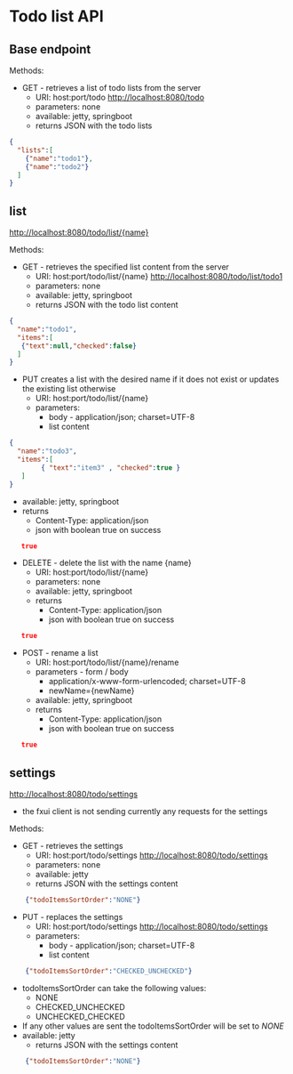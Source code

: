 # Todo list API

## Base endpoint

Methods:

* GET - retrieves a list of todo lists from the server
  * URI: host:port/todo
  <http://localhost:8080/todo>
  * parameters: none
  * available: jetty, springboot
  * returns JSON with the todo lists

```json
{
  "lists":[
    {"name":"todo1"},
    {"name":"todo2"}
  ]
}
```

## list

<http://localhost:8080/todo/list/{name}>

Methods:

* GET - retrieves the specified list content from the server
  * URI: host:port/todo/list/{name}
 <http://localhost:8080/todo/list/todo1>
  * parameters: none
  * available: jetty, springboot
  * returns JSON with the todo list content

```json
{
  "name":"todo1",
  "items":[
   {"text":null,"checked":false}
  ]
}
```

* PUT creates a list with the desired name if it does not exist or updates the existing list otherwise
  * URI: host:port/todo/list/{name}
  * parameters:
    * body -  application/json; charset=UTF-8
    * list content

```json
{
  "name":"todo3",
  "items":[
        { "text":"item3" , "checked":true }
   ]
}
```

* available: jetty, springboot
* returns
  * Content-Type: application/json
  * json with boolean true on success

```json
   true
```
  
* DELETE - delete the list with the name {name}
  * URI: host:port/todo/list/{name}
  * parameters: none
  * available: jetty, springboot
  * returns
    * Content-Type: application/json
    * json with boolean true on success

```json
   true
```

* POST - rename a list
  * URI: host:port/todo/list/{name}/rename
  * parameters - form / body
    * application/x-www-form-urlencoded; charset=UTF-8
    * newName={newName}
  * available: jetty, springboot
  * returns
    * Content-Type: application/json
    * json with boolean true on success

```json
   true
```

## settings

<http://localhost:8080/todo/settings>

* the fxui client is not sending currently any requests for the settings

Methods:

* GET - retrieves the settings
  * URI: host:port/todo/settings
 <http://localhost:8080/todo/settings>
  * parameters: none
  * available: jetty
  * returns JSON with the settings content

```json
    {"todoItemsSortOrder":"NONE"}
```

* PUT - replaces the settings
  * URI: host:port/todo/settings
 <http://localhost:8080/todo/settings>
  * parameters:
    * body -  application/json; charset=UTF-8
    * list content

```json
    {"todoItemsSortOrder":"CHECKED_UNCHECKED"}
```

* todoItemsSortOrder can take the following values:
  * NONE
  * CHECKED_UNCHECKED
  * UNCHECKED_CHECKED
* If any other values are sent the todoItemsSortOrder will be set to *NONE*
* available: jetty
  * returns JSON with the settings content

```json
    {"todoItemsSortOrder":"NONE"}
```
